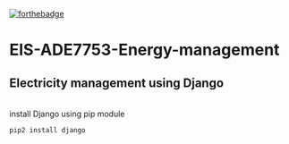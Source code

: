 [![forthebadge](http://forthebadge.com/images/badges/made-with-python.svg)](http://forthebadge.com)
# EIS-ADE7753-Energy-management
## Electricity management using Django
<br>install Django using pip module<br>
```linux
pip2 install django
```
